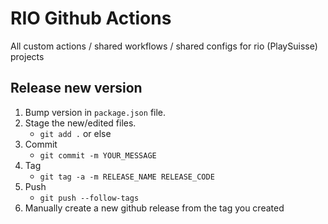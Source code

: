 # RIO Github Actions

All custom actions / shared workflows / shared configs for rio (PlaySuisse) projects

## Release new version

1. Bump version in `package.json` file.
1. Stage the new/edited files.
   - `git add .` or else
1. Commit
   - `git commit -m YOUR_MESSAGE`
1. Tag
   - `git tag -a -m RELEASE_NAME RELEASE_CODE`
1. Push
   - `git push --follow-tags`
1. Manually create a new github release from the tag you created
